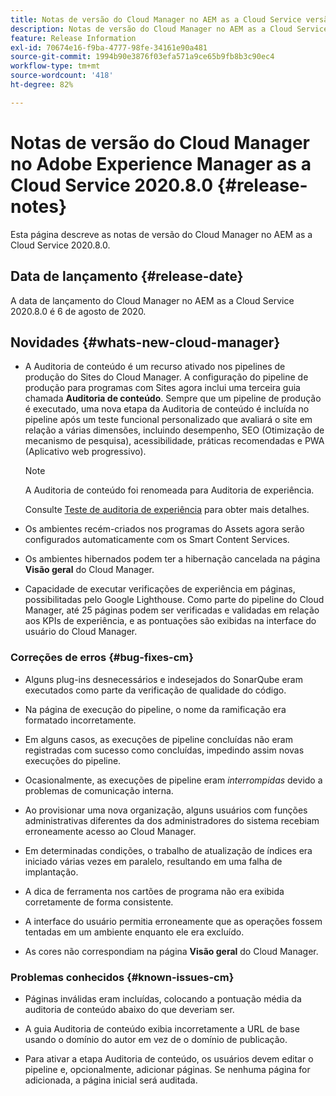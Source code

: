 ```yaml
---
title: Notas de versão do Cloud Manager no AEM as a Cloud Service versão 2020.8.0
description: Notas de versão do Cloud Manager no AEM as a Cloud Service versão 2020.8.0
feature: Release Information
exl-id: 70674e16-f9ba-4777-98fe-34161e90a481
source-git-commit: 1994b90e3876f03efa571a9ce65b9fb8b3c90ec4
workflow-type: tm+mt
source-wordcount: '418'
ht-degree: 82%

---
```


# Notas de versão do Cloud Manager no Adobe Experience Manager as a Cloud Service 2020.8.0 {#release-notes}

Esta página descreve as notas de versão do Cloud Manager no AEM as a Cloud Service 2020.8.0.

## Data de lançamento {#release-date}

A data de lançamento do Cloud Manager no AEM as a Cloud Service 2020.8.0 é 6 de agosto de 2020.

## Novidades {#whats-new-cloud-manager}

* A Auditoria de conteúdo é um recurso ativado nos pipelines de produção do Sites do Cloud Manager. A configuração do pipeline de produção para programas com Sites agora inclui uma terceira guia chamada **Auditoria de conteúdo**. Sempre que um pipeline de produção é executado, uma nova etapa da Auditoria de conteúdo é incluída no pipeline após um teste funcional personalizado que avaliará o site em relação a várias dimensões, incluindo desempenho, SEO (Otimização de mecanismo de pesquisa), acessibilidade, práticas recomendadas e PWA (Aplicativo web progressivo).


  >[!NOTE]
  >A Auditoria de conteúdo foi renomeada para Auditoria de experiência.

  Consulte [Teste de auditoria de experiência](/help/implementing/cloud-manager/experience-audit-testing.md) para obter mais detalhes.

* Os ambientes recém-criados nos programas do Assets agora serão configurados automaticamente com os Smart Content Services.

* Os ambientes hibernados podem ter a hibernação cancelada na página **Visão geral** do Cloud Manager.

* Capacidade de executar verificações de experiência em páginas, possibilitadas pelo Google Lighthouse. Como parte do pipeline do Cloud Manager, até 25 páginas podem ser verificadas e validadas em relação aos KPIs de experiência, e as pontuações são exibidas na interface do usuário do Cloud Manager.

### Correções de erros {#bug-fixes-cm}

* Alguns plug-ins desnecessários e indesejados do SonarQube eram executados como parte da verificação de qualidade do código.

* Na página de execução do pipeline, o nome da ramificação era formatado incorretamente.

* Em alguns casos, as execuções de pipeline concluídas não eram registradas com sucesso como concluídas, impedindo assim novas execuções do pipeline.

* Ocasionalmente, as execuções de pipeline eram *interrompidas* devido a problemas de comunicação interna.

* Ao provisionar uma nova organização, alguns usuários com funções administrativas diferentes da dos administradores do sistema recebiam erroneamente acesso ao Cloud Manager.

* Em determinadas condições, o trabalho de atualização de índices era iniciado várias vezes em paralelo, resultando em uma falha de implantação.

* A dica de ferramenta nos cartões de programa não era exibida corretamente de forma consistente.

* A interface do usuário permitia erroneamente que as operações fossem tentadas em um ambiente enquanto ele era excluído.

* As cores não correspondiam na página **Visão geral** do Cloud Manager.

### Problemas conhecidos {#known-issues-cm}

* Páginas inválidas eram incluídas, colocando a pontuação média da auditoria de conteúdo abaixo do que deveriam ser.

* A guia Auditoria de conteúdo exibia incorretamente a URL de base usando o domínio do autor em vez de o domínio de publicação.

* Para ativar a etapa Auditoria de conteúdo, os usuários devem editar o pipeline e, opcionalmente, adicionar páginas. Se nenhuma página for adicionada, a página inicial será auditada.
